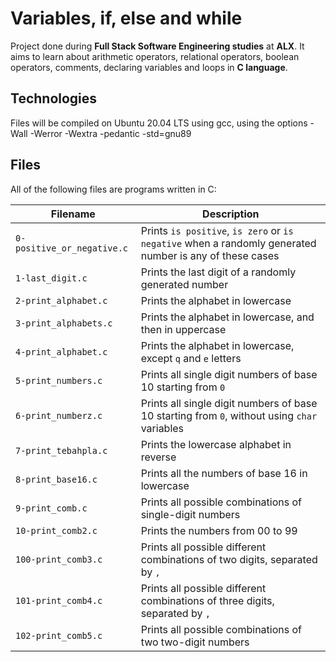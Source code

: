 # Variables, if, else and while

Project done during **Full Stack Software Engineering studies** at **ALX**. It aims to learn about arithmetic operators, relational operators, boolean operators, comments, declaring variables and loops in **C language**.

## Technologies
Files will be compiled on Ubuntu 20.04 LTS using gcc, using the options -Wall -Werror -Wextra -pedantic -std=gnu89

## Files
All of the following files are programs written in C:

| Filename | Description |
| -------- | ----------- |
| `0-positive_or_negative.c` | Prints `is positive`, `is zero` or `is negative` when a randomly generated number is any of these cases |
| `1-last_digit.c` | Prints the last digit of a randomly generated number |
| `2-print_alphabet.c` | Prints the alphabet in lowercase |
| `3-print_alphabets.c` | Prints the alphabet in lowercase, and then in uppercase |
| `4-print_alphabet.c` | Prints the alphabet in lowercase, except `q` and `e` letters |
| `5-print_numbers.c` | Prints all single digit numbers of base 10 starting from `0` |
| `6-print_numberz.c` | Prints all single digit numbers of base 10 starting from `0`, without using `char` variables |
| `7-print_tebahpla.c` | Prints the lowercase alphabet in reverse |
| `8-print_base16.c` | Prints all the numbers of base 16 in lowercase |
| `9-print_comb.c` | Prints all possible combinations of single-digit numbers |
| `10-print_comb2.c` | Prints the numbers from 00 to 99 |
| `100-print_comb3.c` | Prints all possible different combinations of two digits, separated by `,` |
| `101-print_comb4.c` | Prints all possible different combinations of three digits, separated by `,` |
| `102-print_comb5.c` | Prints all possible combinations of two two-digit numbers |

